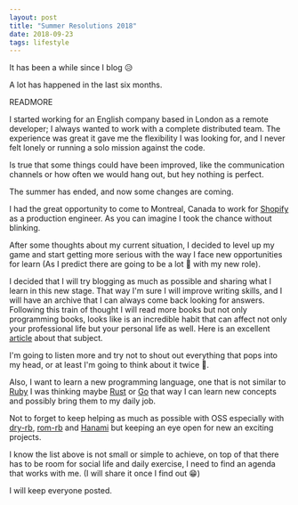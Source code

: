 ```yaml
---
layout: post
title: "Summer Resolutions 2018"
date: 2018-09-23
tags: lifestyle
---
```


It has been a while since I blog 😥

A lot has happened in the last six months.

READMORE

I started working for an English company based in London as a remote developer; I always wanted to work with a complete distributed team. The experience was great it gave me the flexibility I was looking for, and I never felt lonely or running a solo mission against the code.

Is true that some things could have been improved, like the communication channels or how often we would hang out, but hey nothing is perfect.

The summer has ended, and now some changes are coming.

I had the great opportunity to come to Montreal, Canada to work for [Shopify](https://www.shopify.ca/) as a production engineer. As you can imagine I took the chance without blinking.

After some thoughts about my current situation, I decided to level up my game and start getting more serious with the way I face new opportunities for learn (As I predict there are going to be a lot 🎉 with my new role).

I decided that I will try blogging as much as possible and sharing what I learn in this new stage. That way I'm sure I will improve writing skills, and I will have an archive that I can always come back looking for answers. Following this train of thought I will read more books but not only programming books, looks like is an incredible habit that can affect not only your professional life but your personal life as well. Here is an excellent [article](https://medium.com/s/story/the-simple-truth-behind-reading-200-books-a-year-1767cb03af20) about that subject.

I'm going to listen more and try not to shout out everything that pops into my head, or at least I'm going to think about it twice 🧐.

Also, I want to learn a new programming language, one that is not similar to [Ruby](https://www.ruby-lang.org/en/) I was thinking maybe [Rust](https://www.rust-lang.org/en-US/) or [Go](https://golang.org/) that way I can learn new concepts and possibly bring them to my daily job.

Not to forget to keep helping as much as possible with OSS especially with [dry-rb](https://dry-rb.org/), [rom-rb](https://rom-rb.org/) and [Hanami](http://hanamirb.org/) but keeping an eye open for new an exciting projects.

I know the list above is not small or simple to achieve, on top of that there has to be room for social life and daily exercise, I need to find an agenda that works with me. (I will share it once I find out 😁)

I will keep everyone posted.
